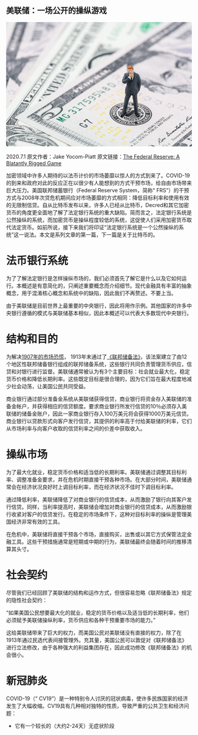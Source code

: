 ## 美联储：一场公开的操纵游戏

![fiat is rigged](img/fiat-is-rigged.png)

2020.7.1 原文作者：Jake Yocom-Piatt 原文链接：[The Federal Reserve: A Blatantly Rigged Game](https://blog.decred.org/2020/07/01/The-Federal-Reserve-A-Blatantly-Rigged-Game/)

加密领域中许多人期待的以法币计价的市场萎靡以惊人的方式到来了。COVID-19的到来和政府对此的反应正在以很少有人能想到的方式干预市场，给自由市场带来巨大压力。美国联邦储蓄银行（Federal Reserve System，简称“ FRS”）的干预方式与2008年次贷危机期间应对市场萎靡的方式相同：降低目标利率和使用有效的无限制信贷。自从比特币发布以来，许多人已经从比特币，Decred和其它加密货币的角度更全面地了解了法定银行系统的重大缺陷。简而言之，法定银行系统是公然操纵的系统，而加密货币是操纵程度较低的系统，这促使人们采用加密货币取代法定货币。如前所说，接下来我们将印证“法定银行系统是一个公然操纵的系统”这一说法。本文是系列文章的第一篇，下一篇是关于比特币的。

# 法币银行系统

为了了解法定银行是怎样操纵市场的，我们必须首先了解它是什么以及它如何运行。本概述是有意简化的，只阐述重要概念而介绍细节。现代金融具有丰富的抽象概念，用于混淆核心概念和系统中的缺陷，因此我们不再赘述。不要上当。

由于美联储是目前世界上最重要的中央银行，因此将用作示例。其他国家的许多中央银行遵循的模式与美联储基本相似，因此本概述可以代表大多数现代中央银行。

# 结构和目的

为解决[1907年的市场恐慌](https://en.wikipedia.org/wiki/Panic_of_1907)， 1913年末通过了[《联邦储备法》](https://en.wikipedia.org/wiki/Federal_Reserve_Act)，该法案建立了由12个地区性联邦储备银行组成的联邦储备系统，这些银行共同负责管理货币供应，信贷和对银行进行监督。美联储通常被认为有3个主要目标：社会就业最大化，稳定货币价格和降低长期利率。这些既定目标是很合理的，因为它们旨在最大程度地减少社会动荡，让美国公民共同受益。

商业银行通过部分准备金系统从美联储获得信贷，商业银行将资金存入美联储的准备金帐户，并获得相应的信贷额度。要求商业银行所发行信贷的10％必须存入美联储的储备金账户，因此一家商业银行存入100万美元将会获得1000万美元信贷。商业银行以贷款形式向客户发行信贷，其提供的利率高于付给美联储的利率，它们从市场利率与向客户收取的信贷利率之间的价差中获取收入。

# 操纵市场

为了最大化就业，稳定货币价格和适当低的长期利率。美联储通过调整其目标利率、调整准备金要求，并在危机时期直接干预各种市场。在大部分时间，美联储通常会在经济状况良好时上调目标利率，而在经济状况不佳时下调目标利率。

通过降低利率，美联储降低了对商业银行的信贷成本，从而激励了银行向其客户发行信贷。同样，当利率提高时，美联储会增加对商业银行的信贷成本，从而激励银行收紧对客户的信贷发行。在稳定的市场条件下，这种对目标利率的操纵是管理美国经济非常有效的工具。

在危机中，美联储将直接干预各个市场，直接购买，出售或以其它方式保管法定金融工具。这些干预措施通常是短期或中期的行为，美联储最终会随着时间的推移清算其头寸。

# 社会契约

尽管我们已经回顾了美联储的结构和运作方式，但很容易忽略《联邦储备法》规定的隐性社会契约：

“如果美国公民想要最大化的就业，稳定的货币价格以及适当低的长期利率，他们必须赋予美联储操纵利率，货币供应和各种干预重要市场的能力。”

这给美联储带来了巨大的权力，而美国公民对美联储没有直接的权力，除了在1913年通过民选代表间接管理外。充其量，美国公民可以敦促对《联邦储备法》进行立法修改，由于各种强大的利益集团存在，因此成功修改《联邦储备法》的机会很小。

# 新冠肺炎

COVID-19（“ CV19”）是一种特别令人讨厌的冠状病毒，使许多民族国家的经济发生了大幅收缩。CV19具有几种相对独特的性质，导致严重的公共卫生和经济问题：

- 它有一个较长的（大约2-24天）无症状阶段
